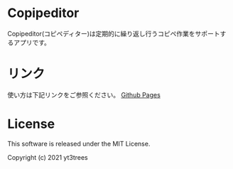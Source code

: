 # Copipeditor
Copipeditor(コピペディター)は定期的に繰り返し行うコピペ作業をサポートするアプリです。

# リンク
使い方は下記リンクをご参照ください。
[Github Pages](https://yt3trees.github.io/Copipeditor/)


# License
This software is released under the MIT License.

Copyright (c) 2021 yt3trees